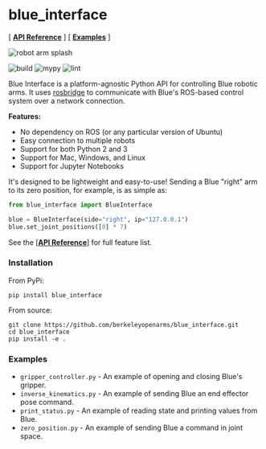 # blue_interface

[
**[API Reference](https://blue-interface.readthedocs.io)**
] [
**[Examples](https://github.com/berkeleyopenarms/blue_interface/tree/master/examples)**
]


![robot arm splash](https://brentyi.github.io/filestore/blue_single_arm_resized.png)

![build](https://github.com/berkeleyopenarms/blue_interface/workflows/build/badge.svg)
![mypy](https://github.com/berkeleyopenarms/blue_interface/workflows/mypy/badge.svg?branch=master)
![lint](https://github.com/berkeleyopenarms/blue_interface/workflows/lint/badge.svg)

Blue Interface is a platform-agnostic Python API for controlling Blue robotic
arms. It uses [rosbridge](https://github.com/RobotWebTools/rosbridge_suite) to
communicate with Blue's ROS-based control system over a network connection.

**Features:**

- No dependency on ROS (or any particular version of Ubuntu)
- Easy connection to multiple robots
- Support for both Python 2 and 3
- Support for Mac, Windows, and Linux
- Support for Jupyter Notebooks

It's designed to be lightweight and easy-to-use! Sending a Blue "right" arm to
its zero position, for example, is as simple as:

```python
from blue_interface import BlueInterface

blue = BlueInterface(side="right", ip="127.0.0.1")
blue.set_joint_positions([0] * 7)
```

See the [**[API Reference](https://blue-interface.readthedocs.io/en/latest/)**]
for full feature list.

### Installation

From PyPi:

```
pip install blue_interface
```

From source:

```
git clone https://github.com/berkeleyopenarms/blue_interface.git
cd blue_interface
pip install -e .
```

### Examples

- `gripper_controller.py` - An example of opening and closing Blue's gripper.
- `inverse_kinematics.py` - An example of sending Blue an end effector pose
  command.
- `print_status.py` - An example of reading state and printing values from Blue.
- `zero_position.py` - An example of sending Blue a command in joint space.
